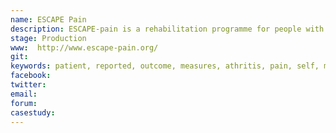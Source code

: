 ```yaml
---
name: ESCAPE Pain   
description: ESCAPE-pain is a rehabilitation programme for people with chronic joint pain, that integrates educational self-management and coping strategies with an exercise regimen individualised for each participant. It helps people understand their condition, teaches them simple things they can help themselves with, and takes them through a progressive exercise programme so they learn how to cope with pain better.  The team will be working with Code4Health to understand and map patient reported outcome measures to assist with analysis of treatments
stage: Production
www:  http://www.escape-pain.org/
git: 
keywords: patient, reported, outcome, measures, athritis, pain, self, management
facebook: 
twitter: 
email: 
forum: 
casestudy: 
--- 
```

